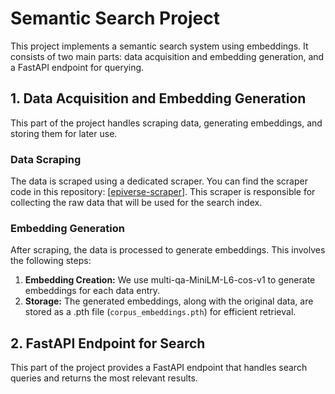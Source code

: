 # Semantic Search Project

This project implements a semantic search system using embeddings. It consists of two main parts: data acquisition and embedding generation, and a FastAPI endpoint for querying.

## 1. Data Acquisition and Embedding Generation

This part of the project handles scraping data, generating embeddings, and storing them for later use.

### Data Scraping

The data is scraped using a dedicated scraper.  You can find the scraper code in this repository: [[epiverse-scraper]([url](https://github.com/epiverse-connect/epiverse-scraper))].  This scraper is responsible for collecting the raw data that will be used for the search index.

### Embedding Generation

After scraping, the data is processed to generate embeddings.  This involves the following steps:

1. **Embedding Creation:**  We use multi-qa-MiniLM-L6-cos-v1 to generate embeddings for each data entry.
2. **Storage:** The generated embeddings, along with the original data, are stored as a .pth file (`corpus_embeddings.pth`) for efficient retrieval. 


## 2. FastAPI Endpoint for Search
This part of the project provides a FastAPI endpoint that handles search queries and returns the most relevant results.

